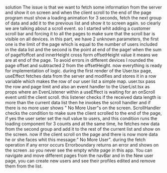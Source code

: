 



solution
The issue is that we want to fetch some information from the server and show it on screen and when the client scroll to the end of the page program must show a loading animation for 3 seconds, fetch the next group of data and add it to the previous list and show it to screen again.
so clearly we are talking about a scroll event.
so I started whit adding a customer scroll bar and forcing it to all the pages to make sure that the scroll bar is visible on all devices.
in this part, we have 2 unknown parameters, the first one is the limit of the page which is equal to the number of users included in the data list and the second is the point at end of the page!
when the sum of pageYoffcet and innerHeight cross form offsetHeight value it means we are at end of the page.
To avoid errors in different devices I rounded the page offset and subtracted 2 from the offsetHeight.
now everything is ready for implementation of logic.
during the first render of the User.tsx page, useEffect fetches data from the server and modifies and stores it in a row variable which makes the row of our user list a simple map.
user.tsx pass the row and page limit and also an event handler to the UserList.tsx as props where an EvenListener within a  useEffect is waiting for an onScroll event until the client scroll.
this listener checks if the received data length is more than the current data list  then he invokes the scroll handler and if there is no more user shows " No More User"s on the screen.
ScrollHandler checks the condition to make sure the client scrolled to the end of the page, if yes the user seter set the null value to users, and this condition runs the loading component for 3 counts and at the same time, he fetches new data from the second group and add it to the rest of the current list and show on the screen. now if the client scroll on the page and there is now more data he or she faces whit this message:" No More User".
during the fetch operation if any error occurs Errorboundary returns an error and shows on the screen .so you never see the empty white page in this app. You can navigate and move different pages from the navBar and in the New user page, you can create new users and see their profiles edited and remove them from the list. 




